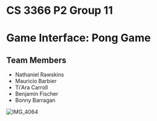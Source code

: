 # CS 3366 P2 Group 11
# Game Interface: Pong Game 

## Team Members
 - Nathaniel Rawskins 
 - Mauricio Barbier
 - Ti'Ara Carroll
 - Benjamin Fischer
 - Bonny Barragan

![IMG_4064](https://user-images.githubusercontent.com/36643475/69385048-baa75900-0c83-11ea-8903-56f9a601aeca.jpg)
